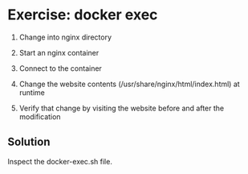 # Exercise: docker exec

1. Change into nginx directory

2. Start an nginx container

3. Connect to the container

4. Change the website contents (/usr/share/nginx/html/index.html) at runtime

5. Verify that change by visiting the website before and after the modification

## Solution

Inspect the docker-exec.sh file.
